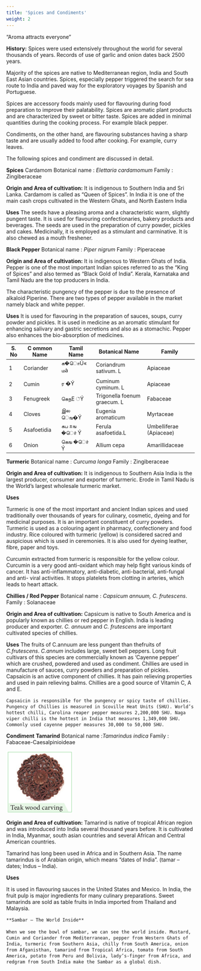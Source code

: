 ```yaml
---
title: 'Spices and Condiments'
weight: 2
---
```


“Aroma attracts everyone” 

**History:**
Spices were used extensively throughout the world for several thousands of years. Records of use of garlic and onion dates back 2500 years.

Majority of the spices are native to Mediterranean region, India and South East Asian countries. Spices, especially pepper triggered the search for sea route to India and paved way for the exploratory voyages by Spanish and Portuguese.

Spices are accessory foods mainly used for flavouring during food preparation to improve their palatability. Spices are aromatic plant products and are characterized by sweet or bitter taste. Spices are added in minimal quantities during the cooking process. For example black pepper.

Condiments, on the other hand, are flavouring substances having a sharp taste and are usually added to food after cooking. For example, curry leaves.

The following spices and condiment are discussed in detail.

**Spices** 
Cardamom 
Botanical name : _Elettaria cardamomum_ 
Family : Zingiberaceae 

**Origin and Area of cultivation:** 
It is indigenous to Southern India and Sri Lanka. Cardamom is called as “Queen of Spices”. In India it is one of the main cash crops cultivated in the Western Ghats, and North Eastern India


**Uses** 
The seeds have a pleasing aroma and a characteristic warm, slightly pungent taste. It is used for flavouring confectionaries, bakery products and beverages. The seeds are used in the preparation of curry powder, pickles and cakes. Medicinally, it is employed as a stimulant and carminative. It is also chewed as a mouth freshener.

**Black Pepper** 
Botanical name : _Piper nigrum_ 
Family : Piperaceae 

**Origin and Area of cultivation:** 
It is indigenous to Western Ghats of India. Pepper is one of the most important Indian spices referred to as the “King of Spices” and also termed as “Black Gold of India”. Kerala, Karnataka and Tamil Nadu are the top producers in India.

The characteristic pungency of the pepper is due to the presence of alkaloid Piperine. There are two types of pepper available in the market namely black and white pepper. 

**Uses** It is used for flavouring in the preparation of sauces, soups, curry powder and pickles. It is used in medicine as an aromatic stimulant for enhancing salivary and gastric secretions and also as a stomachic. Pepper also enhances the bio-absorption of medicines.


| S. No |C ommon Name |Tamil Name |Botanical Name |Family |
|------|------|------|------|------|
| 1 |Coriander |க�ொÚ« மà |Coriandrum sativum. L |Apiaceae |
| 2 |Cumin |ர �Ý |Cuminum cyminum. L |Apiaceae |
| 3 |Fenugreek |கெநE ்Ý |Trigonella foenum graecum. L |Fabaceae |
| 4 |Cloves |இல ெங�Ý |Eugenia aromaticum |Myrtaceae |
| 5 |Asafoetidia |கப ±ங �ொ் Ý |Ferula asafoetida.L |Umbelliferae (Apiaceae) |
| 6 |Onion |கெங �ொ் Ý |Allium cepa |Amarillidaceae |

**Turmeric** 
Botanical name : _Curcuma longa_ 
Family : Zingiberaceae 

**Origin and Area of cultivation:** 
It is indigenous to Southern Asia India is the largest producer, consumer and exporter of turmeric. Erode in Tamil Nadu is the World’s largest wholesale turmeric market. 

**Uses** 

Turmeric is one of the most important and ancient Indian spices and used traditionally over thousands of years for culinary, cosmetic, dyeing and for medicinal purposes. It is an important constituent of curry powders. Turmeric is used as a colouring agent in pharmacy, confectionery and food industry. Rice coloured with turmeric (yellow) is considered sacred and auspicious which is used in ceremonies. It is also used for dyeing leather, fibre, paper and toys.

Curcumin extracted from turmeric is responsible for the yellow colour. Curcumin is a very good anti-oxidant which may help fight various kinds of cancer. It has anti-inflammatory, anti-diabetic, anti-bacterial, anti-fungal and anti- viral activities. It stops platelets from clotting in arteries, which leads to heart attack.

**Chillies / Red Pepper** 
Botanical name : _Capsicum annuum, C. frutescens_. 
Family : Solanaceae 

**Origin and Area of cultivation:** 
Capsicum is native to South America and is popularly known as chillies or red pepper in English. India is leading producer and exporter. _C. annuum_ and _C. frutescens_ are important cultivated species of chillies. 

**Uses** 
The fruits of C.annuum are less pungent than thefruits of _C.frutescens_. _C.annum_ includes large, sweet bell peppers. Long fruit cultivars of this species are commercially known as ‘Cayenne pepper’ which are crushed, powdered and used as condiment. Chillies are used in manufacture of sauces, curry powders and preparation of pickles. Capsaicin is an active component of chillies. It has pain relieving properties and used in pain relieving balms. Chillies are a good source of Vitamin C, A and E.

```hint {role="warn"}
Capsaicin is responsible for the pungency or spicy taste of chillies. Pungency of Chillies is measured in Scoville Heat Units (SHU). World’s hottest chilli, Carolina reaper pepper measures 2,200,000 SHU. Naga viper chilli is the hottest in India that measures 1,349,000 SHU. Commonly used cayenne pepper measures 30,000 to 50,000 SHU.
```

**Condiment** 
**Tamarind** 
Botanical name :_Tamarindus indica_ 
Family : Fabaceae-Caesalpinioideae 

![Tamarind](10.13.png "")

**Origin and Area of cultivation:** 
Tamarind is native of tropical African region and was introduced into India several thousand years before. It is cultivated in India, Myanmar, south asian countries and several African and Central American countries.


  

Tamarind has long been used in Africa and in Southern Asia. The name tamarindus is of Arabian origin, which means “dates of India”. (tamar – dates; Indus – India). 

**Uses** 

It is used in flavouring sauces in the United States and Mexico. In India, the fruit pulp is major ingredients for many culinary preparations. Sweet tamarinds are sold as table fruits in India imported from Thailand and Malaysia.

```hint {role="warn"}
**Sambar – The World Inside** 

When we see the bowl of sambar, we can see the world inside. Mustard, Cumin and Coriander from Mediterranean, pepper from Western Ghats of India, turmeric from Southern Asia, chilly from South America, onion from Afganisthan, tamarind from Tropical Africa, tomato from South America, potato from Peru and Bolivia, lady’s-finger from Africa, and redgram from South India make the Sambar as a global dish.
```

